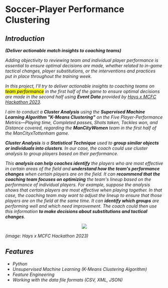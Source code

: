 # Soccer-Player Performance Clustering
## <i>Introduction</i>
<i><b>(Deliver actionable match insights to coaching teams)</b></i><br>

<i>Adding objectivity to reviewing team and individual player performance is essential to ensure optimal decisions are made, whether related to in-game tactical changes, player substitutions, or the interventions and practices put in place throughout the training week.<br>


<i>In this project, I'll try to deliver actionable insights to coaching teams on <mark>team performance</mark> in the first half of the game to ensure optimal decisions are made in the second half using <b>Event Data</b> provided by [Hays x MCFC Hackathon 2023](https://drive.google.com/drive/folders/1cGrTtDJXq5otTa-mh2sB4ApTdjKMcwk7).

I aim to conduct a <b>Cluster Analysis</b> using the <b>Supervised Machine Learning Algorithm "K-Means Clustering"</b> on the Five Player-Performance Metrics—Playing time, Completed passes, Shots taken, Tackles won, and Distance covered, regarding the <b>ManCityWomen</b> team in the first half of the ManCityxTottenham game.</i><br>

<i><b>Cluster Analysis</b> is a <b>Statistical Technique</b> used to <b>group similar objects or individuals into clusters</b>. In our case, the coach could use cluster analysis to group players based on their performance.</i><br>

<i>This <b>analysis can help coaches identify</b> the players who are most effective in certain areas of the field and <b>understand how the team's performance changes</b> when certain players are on the field. It can <b>recommend that the coaching team focuses on optimizing</b> the team's lineup based on the performance of individual players. For example, suppose the analysis shows that certain players are most effective when playing together. In that case, the coaching team may want to adjust the lineup to ensure that those players are on the field at the same time. It can <b>identify which groups</b> are performing well and which need improvement. The coach could then use this information <b>to make decisions about substitutions and tactical changes</b></i>.

<p align="center"><img src="https://github.com/HaCkeMati314n/soccer-player-performance-clustering/assets/94754426/48c5162d-4da4-4da1-a65a-42fd0d8bab1f"></p> 
<i>(image: Hays x MCFC Hackathon 2023)</i>
<br>

## <i>Features</i>
<i>

* Python
* Unsupervised Machine Learning (K-Means Clustering Algorithm)
* Feature Engineering
* Working with the data file formats (CSV, XML, JSON)
</i>
